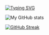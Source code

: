 
<a href="https://github.com/drkostas">
    <img src="https://readme-typing-svg.demolab.com?font=Georgia&size=18&duration=2000&pause=100&multiline=true&width=500&height=80&lines=Ashurov+Safarmurod;Founder of Wakeel and .Net Developer" alt="Typing SVG" />
</a>

   


![My GitHub stats](https://github-readme-stats.vercel.app/api?username=Safarmurod7&theme=algolia&show_icons=true&count_private=true)

<a href="https://git.io/streak-stats"><img src="https://streak-stats.demolab.com?user=Safarmurod_7&theme=algolia&hide_border=true&count_private=true&date_format=M%20j%5B%2C%20Y%5D" alt="GitHub Streak" /></a> 



